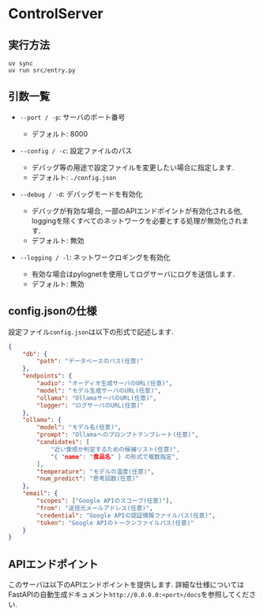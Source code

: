 # ControlServer

## 実行方法
```
uv sync
uv run src/entry.py
```

## 引数一覧
- `--port / -p`: サーバのポート番号
    - デフォルト: 8000

- `--config / -c`: 設定ファイルのパス
    - デバッグ等の用途で設定ファイルを変更したい場合に指定します.
    - デフォルト: `./config.json`

- `--debug / -d`: デバッグモードを有効化
    - デバッグが有効な場合, 一部のAPIエンドポイントが有効化される他, loggingを除くすべてのネットワークを必要とする処理が無効化されます.
    - デフォルト: 無効

- `--logging / -l`: ネットワークロギングを有効化
    - 有効な場合はpylognetを使用してログサーバにログを送信します.
    - デフォルト: 無効

## config.jsonの仕様
設定ファイル`config.json`は以下の形式で記述します.
```json
{
    "db": {
        "path": "データベースのパス(任意)"
    },
    "endpoints": {
        "audio": "オーディオ生成サーバのURL(任意)",
        "model": "モデル生成サーバのURL(任意)",
        "ollama": "OllamaサーバのURL(任意)",
        "logger": "ログサーバのURL(任意)"
    },
    "ollama": {
        "model": "モデル名(任意)",
        "prompt": "Ollamaへのプロンプトテンプレート(任意)",
        "candidates": [
            "近い食感か判定するための候補リスト(任意)",
            "{ "name": "食品名" } の形式で複数指定",
        ],
        "temperature": "モデルの温度(任意)",
        "num_predict": "思考回数(任意)"
    },
    "email": {
        "scopes": ["Google APIのスコープ(任意)"],
        "from": "送信元メールアドレス(任意)",
        "credential": "Google APIの認証情報ファイルパス(任意)",
        "token": "Google APIのトークンファイルパス(任意)"
    }
}
```

## APIエンドポイント
このサーバは以下のAPIエンドポイントを提供します. 詳細な仕様についてはFastAPIの自動生成ドキュメント`http://0.0.0.0:<port>/docs`を参照してください.
